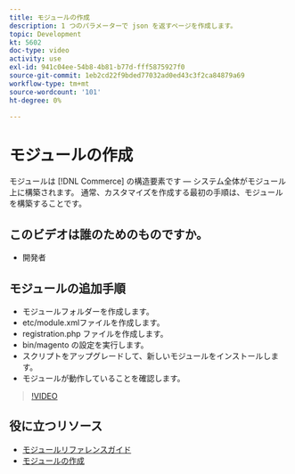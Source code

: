 ```yaml
---
title: モジュールの作成
description: 1 つのパラメーターで json を返すページを作成します。
topic: Development
kt: 5602
doc-type: video
activity: use
exl-id: 941c04ee-54b8-4b81-b77d-fff5875927f0
source-git-commit: 1eb2cd22f9bded77032ad0ed43c3f2ca84879a69
workflow-type: tm+mt
source-wordcount: '101'
ht-degree: 0%

---
```


# モジュールの作成

モジュールは [!DNL Commerce] の構造要素です — システム全体がモジュール上に構築されます。 通常、カスタマイズを作成する最初の手順は、モジュールを構築することです。

## このビデオは誰のためのものですか。

- 開発者

## モジュールの追加手順

- モジュールフォルダーを作成します。
- etc/module.xmlファイルを作成します。
- registration.php ファイルを作成します。
- bin/magento の設定を実行します。
- スクリプトをアップグレードして、新しいモジュールをインストールします。
- モジュールが動作していることを確認します。

>[!VIDEO](https://video.tv.adobe.com/v/35792?quality=12&learn=on)

## 役に立つリソース

- [モジュールリファレンスガイド](https://devdocs.magento.com/guides/v2.4/mrg/intro.html)
- [モジュールの作成](https://devdocs.magento.com/videos/fundamentals/create-a-new-module/)
